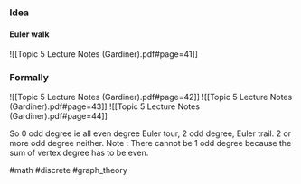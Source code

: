 ### Idea
#### Euler walk
![[Topic 5 Lecture Notes (Gardiner).pdf#page=41]]
### Formally
![[Topic 5 Lecture Notes (Gardiner).pdf#page=42]]
![[Topic 5 Lecture Notes (Gardiner).pdf#page=43]]
![[Topic 5 Lecture Notes (Gardiner).pdf#page=44]]

So 0 odd degree ie all even degree Euler tour, 
2 odd degree, Euler trail. 
2 or more odd degree neither.
Note :  There cannot be 1 odd degree because the sum of vertex degree has to be even. 

#math #discrete #graph_theory 


